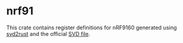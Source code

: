 nrf91
=====

This crate contains register definitions for nRF9160 generated using [svd2rust][] and the official [SVD file][svd].

[svd2rust]: https://github.com/japaric/svd2rust
[svd]: https://github.com/NordicPlayground/fw-nrfconnect-zephyr/blob/master/ext/hal/nordic/nrfx/mdk/nrf9160.svd
